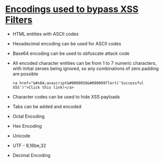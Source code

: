 # <u>Encodings used to bypass XSS Filters</u>

- HTML entities with ASCII codes

- Hexadecimal encoding can be used for ASCII codes

- Base64 encoding can be used to obfuscate attack code

- All encoded character entities can be from 1 to 7 numeric characters,  with initial zeroes being ignored, so any combinations of zero padding  are possible

  ```
  <a href="&#x6A;avascript&#0000058&#0000097lert('Successful XSS')">Click this link!</a>
  ```

- Character codes can be used to hide XSS payloads

- Tabs can be added and encoded

- Octal Encoding

- Hex Encoding

- Unicode 

- UTF - 8,16be,32

- Decimal Encoding